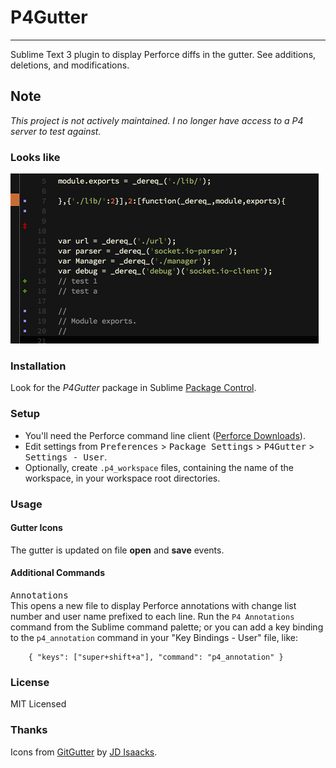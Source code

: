 # P4Gutter
----------

Sublime Text 3 plugin to display Perforce diffs in the gutter. See additions, deletions, and modifications.

## Note
*This project is not actively maintained. I no longer have access to a P4 server to test against.*


### Looks like
![screenshot](screenshot.png)


### Installation
Look for the *P4Gutter* package in Sublime [Package Control](https://sublime.wbond.net/).


### Setup
* You'll need the Perforce command line client ([Perforce Downloads](http://www.perforce.com/downloads/Perforce/Customer)).
* Edit settings from <kbd>Preferences</kbd> > <kbd>Package Settings</kbd> > <kbd>P4Gutter</kbd> > <kbd>Settings - User</kbd>.
* Optionally, create ```.p4_workspace``` files, containing the name of the workspace, in your workspace root directories.


### Usage
#### Gutter Icons
The gutter is updated on file **open** and **save** events.

#### Additional Commands
<kbd>Annotations</kbd><br>
This opens a new file to display Perforce annotations with change list number and user name prefixed to each line.
Run the ```P4 Annotations``` command from the Sublime command palette;
or you can add a key binding to the ```p4_annotation``` command in your "Key Bindings - User" file, like:

```
    { "keys": ["super+shift+a"], "command": "p4_annotation" }
```


### License
MIT Licensed


### Thanks
Icons from [GitGutter](https://github.com/jisaacks/GitGutter) by [JD Isaacks](https://github.com/jisaacks).
